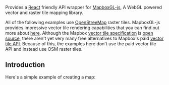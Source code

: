 Provides a [React](http://facebook.github.io/react/) friendly API wrapper
for [MapboxGL-js](https://www.mapbox.com/mapbox-gl-js/), A WebGL powered
vector and raster tile mapping library.

All of the following examples use [OpenStreeMap](http://www.openstreetmap.org/)
raster tiles. MapboxGL-js provides impressive vector tile rendering capabilities
that you can find out more about [here](https://www.mapbox.com/mapbox-gl-js/).
Although the Mapbox
[vector tile specification](https://www.mapbox.com/developers/vector-tiles/) is 
[open source](https://github.com/mapbox/vector-tile-spec), there aren't yet very
many free alternatives to Mapbox's paid 
[vector tile API](https://www.mapbox.com/pricing/). Because of this, the
examples here don't use the paid vector tile API and instead use OSM raster
tiles.

## Introduction

Here's a simple example of creating a map:
